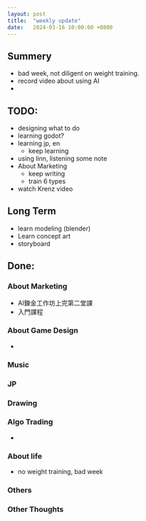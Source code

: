 ```yaml
---
layout: post
title:  "weekly update"
date:   2024-03-16 10:00:00 +0800
---
```


## Summery
* bad week, not diligent on weight training.
* record video about using AI
* 

## TODO:
* designing what to do
* learning godot?
* learning jp, en
  * keep learning
* using linn, listening some note
* About Marketing
  * keep writing
  * train 6 types 
* watch Krenz video

## Long Term 
* learn modeling (blender)
* Learn concept art
* storyboard

## Done:

### About Marketing
* AI鍊金工作坊上完第二堂課
* 入門課程

### About Game Design
* 

### Music

### JP

### Drawing

### Algo Trading
* 

### About life
* no weight training, bad week

### Others

### Other Thoughts
